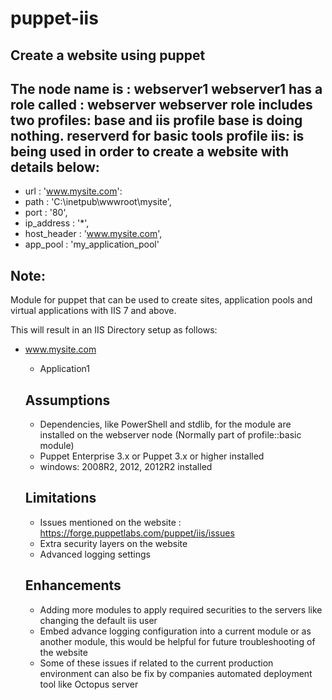 # puppet-iis
Create a website using puppet
--
The node name is : webserver1
webserver1 has a role called : webserver
webserver role includes two profiles: base and iis
profile base is doing nothing. reserverd for basic tools
profile iis: is being used in order to create a website with details below: 
--
 - url			: 'www.mysite.com':
 - path 		: 'C:\inetpub\wwwroot\mysite',
 - port   		: '80',
 - ip_address 	: '*',
 - host_header : 'www.mysite.com',
 - app_pool    : 'my_application_pool'

Note:
--

Module for puppet that can be used to create sites, application pools and virtual applications with IIS 7 and above.


This will result in an IIS Directory setup as follows:

* www.mysite.com
  * Application1
  
  
  
  Assumptions
  --
  
  - Dependencies, like PowerShell and stdlib,  for the module are installed on the webserver node (Normally part of profile::basic module)
  - Puppet Enterprise 3.x or Puppet 3.x or higher installed
  - windows: 2008R2, 2012, 2012R2 installed
  
  Limitations
  --
  
  - Issues mentioned on the website : https://forge.puppetlabs.com/puppet/iis/issues
  - Extra security layers on the website 
  - Advanced logging settings 
  
  Enhancements 
  --
  
  - Adding more modules to apply required securities  to the servers like changing the default iis user
  - Embed advance logging configuration into a current module or as another module, this would be helpful for future troubleshooting of the website
  - Some of these issues if related to the current production environment can also be fix by companies automated deployment tool like Octopus server
  